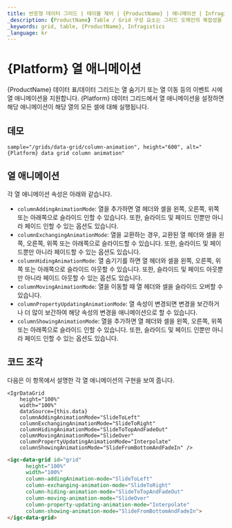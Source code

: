 ```yaml
---
title: 반응형 데이터 그리드 | 테이블 제어 | {ProductName} | 애니메이션 | Infragistics
_description: {ProductName} Table / Grid 구성 요소는 그리드 도메인의 복잡성을 관리 가능한 API로 단순화하여 사용자가 데이터 컬렉션을 바인딩 할 수 있도록합니다.
_keywords: grid, table, {ProductName}, Infragistics
_language: kr
---
```


# {Platform} 열 애니메이션

{ProductName} 데이터 표/데이터 그리드는 열 숨기기 또는 열 이동 등의 이벤트 시에 열 애니메이션을 지원합니다.  {Platform} 데이터 그리드에서 열 애니메이션을 설정하면 해당 애니메이션이 해당 열의 모든 셀에 대해 실행됩니다.

## 데모


`sample="/grids/data-grid/column-animation", height="600", alt="{Platform} data grid column animation"`


<div class="divider--half"></div>

## 열 애니메이션

각 열 애니메이션 속성은 아래와 같습니다.

- `columnAddingAnimationMode`: 열을 추가하면 열 헤더와 셀을 왼쪽, 오른쪽, 위쪽 또는 아래쪽으로 슬라이드 인할 수 있습니다. 또한, 슬라이드 및 페이드 인뿐만 아니라 페이드 인할 수 있는 옵션도 있습니다.
- `columnExchangingAnimationMode`: 열을 교환하는 경우, 교환된 열 헤더와 셀을 왼쪽, 오른쪽, 위쪽 또는 아래쪽으로 슬라이드할 수 있습니다. 또한, 슬라이드 및 페이드뿐만 아니라 페이드할 수 있는 옵션도 있습니다.
- `columnHidingAnimationMode`: 열 숨기기를 하면 열 헤더와 셀을 왼쪽, 오른쪽, 위쪽 또는 아래쪽으로 슬라이드 아웃할 수 있습니다. 또한, 슬라이드 및 페이드 아웃뿐만 아니라 페이드 아웃할 수 있는 옵션도 있습니다.
- `columnMovingAnimationMode`: 열을 이동할 때 열 헤더와 셀을 슬라이드 오버할 수 있습니다.
- `columnPropertyUpdatingAnimationMode`: 열 속성이 변경되면 변경을 보간하거나 더 많이 보간하여 해당 속성의 변경을 애니메이션으로 할 수 있습니다.
- `columnShowingAnimationMode`: 열을 추가하면 열 헤더와 셀을 왼쪽, 오른쪽, 위쪽 또는 아래쪽으로 슬라이드 인할 수 있습니다. 또한, 슬라이드 및 페이드 인뿐만 아니라 페이드 인할 수 있는 옵션도 있습니다.

## 코드 조각

다음은 이 항목에서 설명한 각 열 애니메이션의 구현을 보여 줍니다.

```tsx
<IgrDataGrid
    height="100%"
    width="100%"
    dataSource={this.data}
    columnAddingAnimationMode="SlideToLeft"
    columnExchangingAnimationMode="SlideToRight"
    columnHidingAnimationMode="SlideToTopAndFadeOut"
    columnMovingAnimationMode="SlideOver"
    columnPropertyUpdatingAnimationMode="Interpolate"
    columnShowingAnimationMode="SlideFromBottomAndFadeIn" />
```

```html
<igc-data-grid id="grid"
      height="100%"
      width="100%"
      column-addingAnimation-mode="SlideToLeft"
      column-exchanging-animation-mode="SlideToRight"
      column-hiding-animation-mode="SlideToTopAndFadeOut"
      column-moving-animation-mode="SlideOver"
      column-property-updating-animation-mode="Interpolate"
      column-showing-animation-mode="SlideFromBottomAndFadeIn">
</igc-data-grid>
```